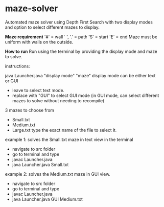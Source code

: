 # maze-solver
Automated maze solver using Depth First Search with two display modes and option to select different mazes to display.


**Maze requirement**
'#' = wall
' ', '.' = path
'S' = start
'E' = end
Maze must be uniform with walls on the outside.


**How to run**
Run using the terminal by providing the display mode and maze to solve.


instructions:

java Launcher.java "display mode" "maze"
display mode can be either text or GUI
- leave to select text mode.
- replace with "GUI" to select GUI mode (in GUI mode, can select different mazes to solve without needing to recompile)
  
3 mazes to choose from
- Small.txt
- Medium.txt
- Large.txt
type the exact name of the file to select it.

example 1:
solves the Small.txt maze in text view in the terminal
- navigate to src folder
- go to terminal and type
- javac Launcher.java
- java Launcher.java Small.txt


example 2:
solves the Medium.txt maze in GUI view. 
- navigate to src folder
- go to terminal and type
- javac Launcher.java
- java Launcher.java GUI Medium.txt
    
